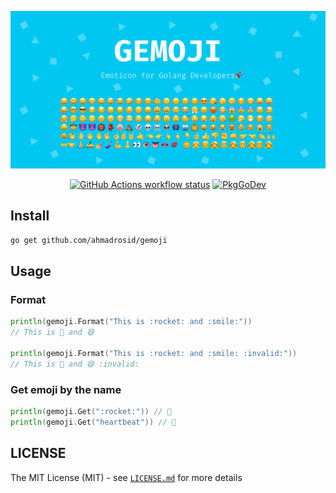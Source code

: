 ![](/gemoji.png)

<p align="center">
  <a href="https://github.com/ahmadrosid/gemoji/actions"
    ><img
      src="https://github.com/ahmadrosid/gemoji/workflows/build/badge.svg"
      alt="GitHub Actions workflow status"
  /></a>
  <a href="https://pkg.go.dev/badge/github.com/ahmadrosid/gemoji"
    ><img
      src="https://pkg.go.dev/github.com/ahmadrosid/gemoji"
      alt="PkgGoDev"
  /></a>
</p>

## Install
```bash
go get github.com/ahmadrosid/gemoji
```

## Usage

### Format
```go
println(gemoji.Format("This is :rocket: and :smile:"))
// This is 🚀 and 😄

println(gemoji.Format("This is :rocket: and :smile: :invalid:"))
// This is 🚀 and 😄 :invalid:
```

### Get emoji by the name
```go
println(gemoji.Get(":rocket:")) // 🚀
println(gemoji.Get("heartbeat")) // 💓
```

## LICENSE
The MIT License (MIT) - see [`LICENSE.md`](https://github.com/ahmadrosid/gemoji/blob/master/LICENSE.md) for more details
